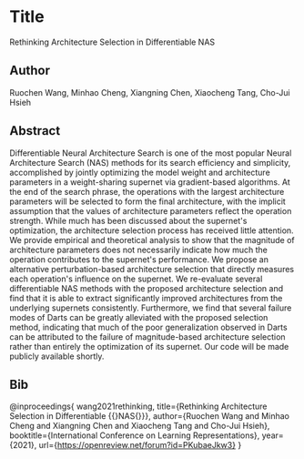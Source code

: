 # Title
Rethinking Architecture Selection in Differentiable NAS

## Author
Ruochen Wang, Minhao Cheng, Xiangning Chen, Xiaocheng Tang, Cho-Jui Hsieh

## Abstract
Differentiable Neural Architecture Search is one of the most popular Neural Architecture Search (NAS) methods for its search efficiency and simplicity, accomplished by jointly optimizing the model weight and architecture parameters in a weight-sharing supernet via gradient-based algorithms. At the end of the search phrase, the operations with the largest architecture parameters will be selected to form the final architecture, with the implicit assumption that the values of architecture parameters reflect the operation strength. While much has been discussed about the supernet's optimization, the architecture selection process has received little attention. We provide empirical and theoretical analysis to show that the magnitude of architecture parameters does not necessarily indicate how much the operation contributes to the supernet's performance. We propose an alternative perturbation-based architecture selection that directly measures each operation's influence on the supernet. We re-evaluate several differentiable NAS methods with the proposed architecture selection and find that it is able to extract significantly improved architectures from the underlying supernets consistently. Furthermore, we find that several failure modes of Darts can be greatly alleviated with the proposed selection method, indicating that much of the poor generalization observed in Darts can be attributed to the failure of magnitude-based architecture selection rather than entirely the optimization of its supernet. Our code will be made publicly available shortly.

## Bib
@inproceedings{
wang2021rethinking,
title={Rethinking Architecture Selection in Differentiable {\{}NAS{\}}},
author={Ruochen Wang and Minhao Cheng and Xiangning Chen and Xiaocheng Tang and Cho-Jui Hsieh},
booktitle={International Conference on Learning Representations},
year={2021},
url={https://openreview.net/forum?id=PKubaeJkw3}
}